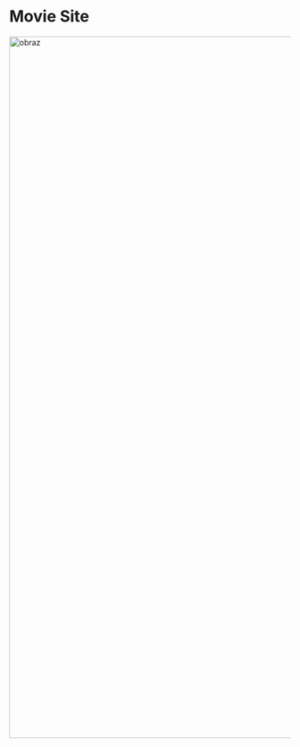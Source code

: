 # Movie Site

<img width="1255" alt="obraz" src="https://github.com/user-attachments/assets/a8e18b92-4dfd-4795-8109-8a3472a9ee92" />
